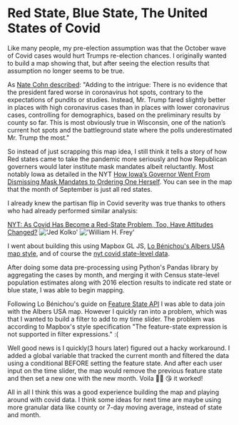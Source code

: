 # Red State, Blue State, The United States of Covid

Like many people, my pre-election assumption was that the October wave of Covid cases would hurt Trumps re-election chances. I originally wanted to build a map showing that, but after seeing the election results that assumption no longer seems to be true.

As [Nate Cohn described](https://www.nytimes.com/2020/11/10/upshot/polls-what-went-wrong.html):
"Adding to the intrigue: There is no evidence that the president fared worse in coronavirus hot spots, contrary to the expectations of pundits or studies. Instead, Mr. Trump fared slightly better in places with high coronavirus cases than in places with lower coronavirus cases, controlling for demographics, based on the preliminary results by county so far. This is most obviously true in Wisconsin, one of the nation’s current hot spots and the battleground state where the polls underestimated Mr. Trump the most."

So instead of just scrapping this map idea, I still think it tells a story of how Red states came to take the pandemic more seriously and how Republican governers would later institute mask mandates albeit reluctantly. Most notably Iowa as detailed in the NYT [How Iowa’s Governor Went From Dismissing Mask Mandates to Ordering One Herself](https://www.nytimes.com/2020/11/18/us/coronavirus-mask-mandate-iowa-reynolds.html). You can see in the map that the month of September is just all red states.

I already knew the partisan flip in Covid severity was true thanks to others who had already performed similar analysis:

[NYT: As Covid Has Become a Red-State Problem, Too, Have Attitudes Changed?](https://www.nytimes.com/2020/07/30/upshot/coronavirus-republican-voting.html)
!['Jed Kolko'](https://pbs.twimg.com/media/EjlAZp8WsAALklU?format=jpg&name=small)
!['William H. Frey'](https://i0.wp.com/www.brookings.edu/wp-content/uploads/2020/10/20201008_Metro_COVIDSpread_Fig2.png?w=768&crop=0%2C0px%2C100%2C9999px&ssl=1)


I went about building this using Mapbox GL JS, [Lo Bénichou's Albers USA map style](https://blog.mapbox.com/mapping-the-us-elections-guide-to-albers-usa-projection-in-studio-45be6bafbd7e), and of course the [nyt covid state-level data](https://github.com/nytimes/covid-19-data).

After doing some data pre-processing using Python's Pandas library by aggregating the cases by month, and merging it with Census state-level population estimates along with 2016 election results to indicate red state or blue state, I was able to begin mapping.

Following Lo Bénichou's guide on [Feature State API](https://blog.mapbox.com/mapping-the-us-elections-the-2020-edition-guide-to-feature-state-7f4f6f94eaf9) I was able to data join with the Albers USA map. However I quickly ran into a problem, which was that I wanted to build a filter to add to my time slider. The problem was according to Mapbox's style specification "The feature-state expression is not supported in filter expressions." :(

Well good news is I quickly(3 hours later) figured out a hacky workaround. I added a global variable that tracked the current month and filtered the data using a conditional BEFORE setting the feature state. And after each user input on the time slider, the map would remove the previous feature state and then set a new one with the new month. Voila 👨‍🍳 😘 it worked!

All in all I think this was a good experience building the map and playing around with covid data. I think some ideas for next time are maybe using more granular data like county or 7-day moving average, instead of state and month.

